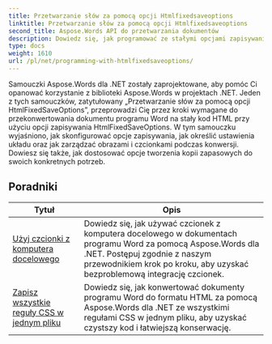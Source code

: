 ```yaml
---
title: Przetwarzanie słów za pomocą opcji Htmlfixedsaveoptions
linktitle: Przetwarzanie słów za pomocą opcji Htmlfixedsaveoptions
second_title: Aspose.Words API do przetwarzania dokumentów
description: Dowiedz się, jak programować ze stałymi opcjami zapisywania HTML w Aspose.Words dla .NET. Samouczki przeprowadzą Cię przez różne funkcje generowania dokumentów HTML ze stałym układem i osadzonymi obrazami.
type: docs
weight: 1610
url: /pl/net/programming-with-htmlfixedsaveoptions/
---
```

Samouczki Aspose.Words dla .NET zostały zaprojektowane, aby pomóc Ci opanować korzystanie z biblioteki Aspose.Words w projektach .NET. Jeden z tych samouczków, zatytułowany „Przetwarzanie słów za pomocą opcji HtmlFixedSaveOptions”, przeprowadzi Cię przez kroki wymagane do przekonwertowania dokumentu programu Word na stały kod HTML przy użyciu opcji zapisywania HtmlFixedSaveOptions. W tym samouczku wyjaśniono, jak skonfigurować opcje zapisywania, jak określić ustawienia układu oraz jak zarządzać obrazami i czcionkami podczas konwersji. Dowiesz się także, jak dostosować opcje tworzenia kopii zapasowych do swoich konkretnych potrzeb.

 ## Poradniki
| Tytuł | Opis |
| --- | --- |
| [Użyj czcionki z komputera docelowego](./use-font-from-target-machine/) | Dowiedz się, jak używać czcionek z komputera docelowego w dokumentach programu Word za pomocą Aspose.Words dla .NET. Postępuj zgodnie z naszym przewodnikiem krok po kroku, aby uzyskać bezproblemową integrację czcionek. |
| [Zapisz wszystkie reguły CSS w jednym pliku](./write-all-css-rules-in-single-file/) | Dowiedz się, jak konwertować dokumenty programu Word do formatu HTML za pomocą Aspose.Words dla .NET ze wszystkimi regułami CSS w jednym pliku, aby uzyskać czystszy kod i łatwiejszą konserwację. |